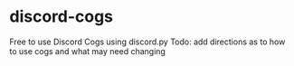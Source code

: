 # discord-cogs
 Free to use Discord Cogs using discord.py
Todo: add directions as to how to use cogs and what may need changing
